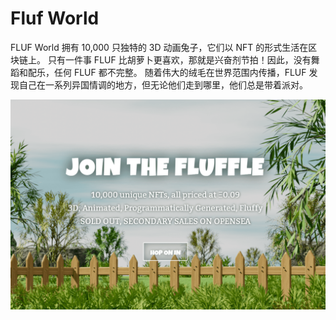 # Fluf World

FLUF World 拥有 10,000 只独特的 3D 动画兔子，它们以 NFT 的形式生活在区块链上。
只有一件事 FLUF 比胡萝卜更喜欢，那就是兴奋剂节拍！因此，没有舞蹈和配乐，任何 FLUF 都不完整。
随着伟大的绒毛在世界范围内传播，FLUF 发现自己在一系列异国情调的地方，但无论他们走到哪里，他们总是带着派对。

![flufworld-dapp-collectibles-ethereum-image1_fb66e9b2216309783af0bdc941c52502](flufworld-dapp-collectibles-ethereum-image1_fb66e9b2216309783af0bdc941c52502.png)
